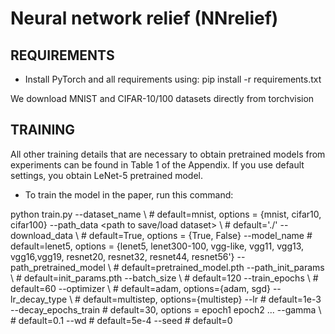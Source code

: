 # Neural network relief (NNrelief)

## REQUIREMENTS

- Install PyTorch and all requirements using:
      pip install -r requirements.txt

We download MNIST and CIFAR-10/100 datasets directly from torchvision



## TRAINING

All other training details that are necessary to obtain pretrained models from experiments can be found in Table 1 of the Appendix.
If you use default settings, you obtain LeNet-5 pretrained model.

- To train the model in the paper, run this command:

python train.py --dataset_name <dataset> \                         # default=mnist, options = {mnist, cifar10, cifar100}
                --path_data <path to save/load dataset> \          # default='./'
                --download_data  <download dataset>  \             # default=True, options = {True, False}
                --model_name <network architecture to use>         # default=lenet5, options = {lenet5, lenet300-100, vgg-like, vgg11, vgg13, 
                                                                                                  vgg16,vgg19, resnet20, resnet32, resnet44, 
                                                                                                  resnet56'}
                --path_pretrained_model <path to save model> \                # default=pretrained_model.pth
                --path_init_params <path to initialization parameters> \         # default=init_params.pth
                --batch_size <number of examples per batch> \      # default=120
                --train_epochs <number of training epochs> \       # default=60
                --optimizer <optimizer> \                          # default=adam, options={adam, sgd}
                --lr_decay_type <learning rate decay type> \       # default=multistep, options={multistep}
                --lr <initial learning rate>                       # default=1e-3
                --decay_epochs_train <epochs for multistep decay>  # default=30, options = epoch1 epoch2 ...
                --gamma <multiplicative factor of learning rate decay> \     # default=0.1
                --wd <weight decay>                                          # default=5e-4
                --seed <seed>                                                # default=0					
